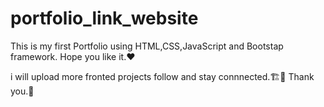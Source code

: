 # portfolio_link_website
This is my first Portfolio using HTML,CSS,JavaScript and Bootstap framework.
Hope you like it.❤️

i will upload more fronted projects follow and stay connnected.🏗️👦
Thank you.💝
